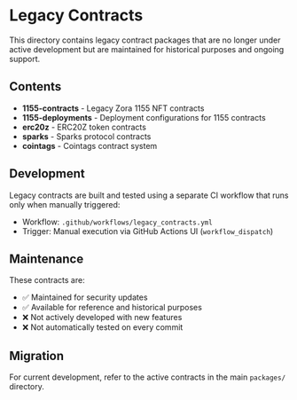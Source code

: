# Legacy Contracts

This directory contains legacy contract packages that are no longer under active development but are maintained for historical purposes and ongoing support.

## Contents

- **1155-contracts** - Legacy Zora 1155 NFT contracts
- **1155-deployments** - Deployment configurations for 1155 contracts
- **erc20z** - ERC20Z token contracts
- **sparks** - Sparks protocol contracts
- **cointags** - Cointags contract system

## Development

Legacy contracts are built and tested using a separate CI workflow that runs only when manually triggered:

- Workflow: `.github/workflows/legacy_contracts.yml`
- Trigger: Manual execution via GitHub Actions UI (`workflow_dispatch`)

## Maintenance

These contracts are:
- ✅ Maintained for security updates
- ✅ Available for reference and historical purposes
- ❌ Not actively developed with new features
- ❌ Not automatically tested on every commit

## Migration

For current development, refer to the active contracts in the main `packages/` directory.
